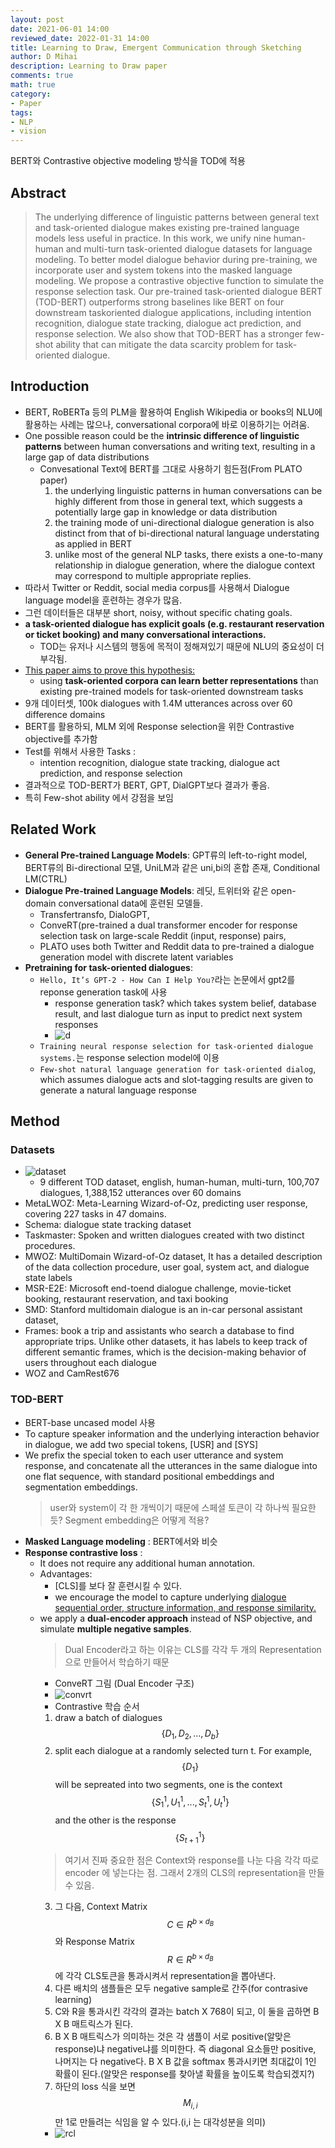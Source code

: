 ```yaml
---
layout: post
date: 2021-06-01 14:00
reviewed_date: 2022-01-31 14:00
title: Learning to Draw, Emergent Communication through Sketching
author: D Mihai
description: Learning to Draw paper
comments: true
math: true
category: 
- Paper
tags:
- NLP
- vision
---
```


BERT와 Contrastive objective modeling 방식을 TOD에 적용
 <!--more-->

## Abstract
> The underlying difference of linguistic patterns between general text and task-oriented dialogue makes existing pre-trained language models less useful in practice. In this work, we unify nine human-human and multi-turn task-oriented dialogue datasets for language
modeling. To better model dialogue behavior during pre-training, we incorporate user and system tokens into the masked language
modeling. We propose a contrastive objective function to simulate the response selection task. Our pre-trained task-oriented dialogue BERT (TOD-BERT) outperforms strong baselines like BERT on four downstream taskoriented dialogue applications, including intention recognition, dialogue state tracking, dialogue act prediction, and response selection. We also show that TOD-BERT has a stronger
few-shot ability that can mitigate the data scarcity problem for task-oriented dialogue.


##  Introduction
- BERT, RoBERTa 등의 PLM을 활용하여 English Wikipedia or books의 NLU에 활용하는 사례는 많으나, conversational corpora에 바로 이용하기는 어려움.
- One possible reason could be the **intrinsic difference of linguistic patterns** between human conversations and writing text, resulting in a large gap of data distributions
  - Convesational Text에 BERT를 그대로 사용하기 힘든점(From PLATO paper)
    1. the underlying linguistic patterns in human conversations can be highly different from those in general text, which suggests a potentially large gap in knowledge or data distribution
    2. the training mode of uni-directional dialogue generation is also distinct from that of bi-directional natural language understating as applied in BERT 
    3. unlike most of the general NLP tasks, there exists a one-to-many relationship in dialogue generation, where the dialogue context may correspond to multiple appropriate replies.
- 따라서 Twitter or Reddit, social media corpus를 사용해서 Dialogue language model을 훈련하는 경우가 많음.
- 그런 데이터들은 대부분 short, noisy, without specific chating goals.
- **a task-oriented dialogue has explicit goals (e.g. restaurant reservation or ticket booking) and many conversational interactions.**
  - TOD는 유저나 시스템의 행동에 목적이 정해져있기 때문에 NLU의 중요성이 더 부각됨.
- <u>This paper aims to prove this hypothesis: </u>
  - using **task-oriented corpora can learn better representations** than existing pre-trained models for task-oriented downstream tasks
- 9개 데이터셋, 100k dialogues with 1.4M utterances across over 60 difference domains
- BERT를 활용하되, MLM 외에 Response selection을 위한 <span class='my_highlight'>Contrastive objective</span>를 추가함
- Test를 위해서 사용한 Tasks :
  - intention recognition, dialogue state tracking, dialogue act prediction, and response selection
- 결과적으로 TOD-BERT가 BERT, GPT, DialGPT보다 결과가 좋음.
- 특히 Few-shot ability 에서 강점을 보임


##  Related Work
- **General Pre-trained Language Models**: GPT류의 left-to-right model, BERT류의 Bi-directional 모델, UniLM과 같은 uni,bi의 혼합 존재, Conditional LM(CTRL)
- **Dialogue Pre-trained Language Models**: 레딧, 트위터와 같은 open-domain conversational data에 훈련된 모델들. 
  - Transfertransfo, DialoGPT, 
  - ConveRT(pre-trained a dual transformer encoder for response selection task on large-scale Reddit (input, response) pairs, 
  - PLATO uses both Twitter and Reddit data to pre-trained a dialogue generation model with discrete latent variables
- **Pretraining for task-oriented dialogues**:
  - `Hello, It’s GPT-2 - How Can I Help You?`라는 논문에서 gpt2를 reponse generation task에 사용
    - response generation task? which takes system belief, database result, and last dialogue turn as input to predict next system responses
    - ![d](/assets/img/TOD1.png)
  - `Training neural response selection for task-oriented dialogue systems.`는 response selection model에 이용
  - `Few-shot natural language generation for task-oriented dialog`, which assumes dialogue acts and slot-tagging results are given to generate a natural language response

## Method
### Datasets
- <span class='centered_small'>![dataset](/assets/img/TOD2.png)</span>
  - 9 different TOD dataset, english, human-human, multi-turn, 100,707 dialogues, 1,388,152 utterances over 60 domains
- MetaLWOZ: Meta-Learning Wizard-of-Oz, predicting user response, covering 227 tasks in 47 domains.
- Schema: dialogue state tracking dataset
- Taskmaster: Spoken and written dialogues created with two distinct procedures.
- MWOZ: MultiDomain Wizard-of-Oz dataset, It has a detailed description of the data collection procedure, user goal, system act, and dialogue state labels
- MSR-E2E: Microsoft end-toend dialogue challenge, movie-ticket booking, restaurant reservation, and taxi booking
- SMD: Stanford multidomain dialogue is an in-car personal assistant dataset,
- Frames: book a trip and assistants who search a database to find appropriate trips. Unlike other datasets, it has labels to keep track of different semantic frames, which is the decision-making behavior of users throughout each dialogue
- WOZ and CamRest676 

### TOD-BERT
- BERT-base uncased model 사용
- To capture speaker information and the underlying interaction behavior in dialogue, we add two special tokens, <span class='my_highlight'>[USR] and [SYS]</span> 
- We prefix the special token to each user utterance and system response, and concatenate all the utterances in the same dialogue into one flat sequence, with standard positional embeddings and segmentation embeddings.
  > user와 system이 각 한 개씩이기 때문에 스페셜 토큰이 각 하나씩 필요한듯? Segment embedding은 어떻게 적용?
- **Masked Language modeling** : BERT에서와 비슷
- **Response contrastive loss** : 
  - It does not require any additional human annotation.
  - Advantages:
    - [CLS]를 보다 잘 훈련시킬 수 있다.
    - we encourage the model to capture underlying <u>dialogue sequential order, structure information, and response similarity.</u>
  - we apply a **dual-encoder approach** instead of NSP objective, and simulate **multiple negative samples**.
    > Dual Encoder라고 하는 이유는 CLS를 각각 두 개의 Representation으로 만들어서 학습하기 때문
    - ConveRT 그림 (Dual Encoder 구조)
    - <span class='centered_small'>![convrt](/assets/img/TOD4.png)</span>
    - Contrastive 학습 순서
    1. draw a batch of dialogues $$\{D_1, D_2, ..., D_b\}$$
    2. split each dialogue at a randomly selected turn t. For example, <span class='my_highlight'>$$\{D_1\}$$ will be sepreated into two segments</span>, one is the context $$\{S^1_1, U^1_1, ..., S^1_t, U^1_t\}$$ and the other is the response $$\{S^1_{t+1}\}$$
    > 여기서 진짜 중요한 점은 Context와 response를 나눈 다음 각각 따로 encoder 에 넣는다는 점. 그래서 2개의 CLS의 representation을 만들 수 있음.
    3. 그 다음, Context Matrix $$C \in R^{b × d_B}$$와 Response Matrix $$R \in R^{b × d_B}$$에 각각 CLS토큰을 통과시켜서 representation을 뽑아낸다.
    4. 다른 배치의 샘플들은 모두 negative sample로 간주(for contrasive learning)
    5. C와 R을 통과시킨 각각의 결과는 batch X 768이 되고, 이 둘을 곱하면 B X B 매트릭스가 된다.
    6. B X B 매트릭스가 의미하는 것은 각 샘플이 서로 positive(알맞은 response)냐 negative냐를 의미한다. 즉 diagonal 요소들만 positive, 나머지는 다 negative다. B X B 값을 softmax 통과시키면 최대값이 1인 확률이 된다.(알맞은 response를 찾아낼 확률을 높이도록 학습되겠지?)
    7. 하단의 loss 식을 보면 $$M_{i,i}$$ 만 1로 만들려는 식임을 알 수 있다.(i,i 는 대각성분을 의미)
      - ![rcl](/assets/img/TOD3.png)
